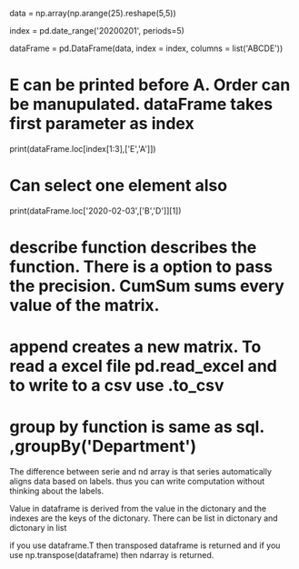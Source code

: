 data = np.array(np.arange(25).reshape(5,5))

index = pd.date_range('20200201', periods=5)

dataFrame = pd.DataFrame(data, index = index, columns = list('ABCDE'))

# E can be printed before A. Order can be manupulated. dataFrame takes first parameter as index
print(dataFrame.loc[index[1:3],['E','A']])
# Can select one element also
print(dataFrame.loc['2020-02-03',['B','D']][1])
# describe function describes the function. There is a option to pass the precision. CumSum sums every value of the matrix. 
# append creates a new matrix. To read a excel file pd.read_excel and to write to a csv use .to_csv
# group by function is same as sql. ,groupBy('Department')
The difference between serie and nd array is that series automatically aligns data based on labels. thus you can write computation without thinking about the labels. 

Value in dataframe is derived from the value in the dictonary and the indexes are the keys of the dictonary. There can be list in dictonary and dictonary in list

if you use dataframe.T then transposed dataframe is returned and if you use np.transpose(dataframe) then ndarray is returned. 